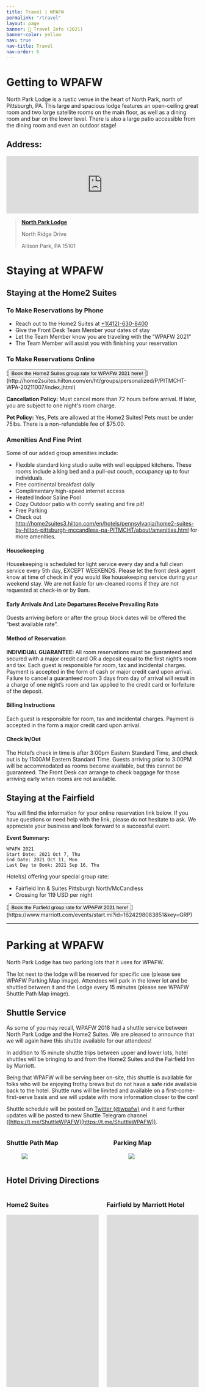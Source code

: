 ```yaml
---
title: Travel | WPAFW
permalink: "/travel"
layout: page
banner: 🚗 Travel Info (2021)
banner-color: yellow
nav: true
nav-title: Travel
nav-order: 6
---
```



# Getting to WPAFW

North Park Lodge is a rustic venue in the heart of North Park, north of Pittsburgh, PA. This large and spacious lodge features an open-ceiling great room and two large satellite rooms on the main floor, as well as a dining room and bar on the lower level. There is also a large patio accessible from the dining room and even an outdoor stage!

## Address:

<div class="columns is-centered">
<div class="column is-three-quarters">

<iframe src="https://www.google.com/maps/embed?pb=!1m18!1m12!1m3!1d1514.289133070365!2d-80.01807274182069!3d40.617127594835566!2m3!1f0!2f0!3f0!3m2!1i1024!2i768!4f13.1!3m3!1m2!1s0x8834894e2afe45b7%3A0x8c907bb3909414b5!2sNorth+Park+Lodge!5e0!3m2!1sen!2sus!4v1559418858826!5m2!1sen!2sus" width="100%" height="100%" frameborder="0" style="border:0" allowfullscreen></iframe>

</div>
</div>

> [**North Park Lodge**](https://goo.gl/maps/o1S7uUwtQZ2aN6wi9)
>
> North Ridge Drive
>
> Allison Park, PA 15101

# Staying at WPAFW

## Staying at the Home2 Suites 

### To Make Reservations by Phone
* Reach out to the Home2 Suites at [+1(412)-630-8400](tel:+14126308400)
* Give the Front Desk Team Member your dates of stay
* Let the Team Member know you are traveling with the “WPAFW 2021”
* The Team Member will assist you with finishing your reservation
 
### To Make Reservations Online

<div class="buttons">
  [<button class="button is-link">Book the Home2 Suites group rate for WPAFW 2021 here!</button>](http://home2suites.hilton.com/en/ht/groups/personalized/P/PITMCHT-WPA-20211007/index.jhtml)
</div>



**Cancellation Policy:** Must cancel more than 72 hours before arrival. If later, you are subject to one night's room charge.

**Pet Policy:** Yes, Pets are allowed at the Home2 Suites! Pets must be under 75lbs. There is a non-refundable fee of $75.00.

### Amenities And Fine Print

Some of our added group amenities include:

- Flexible standard king studio suite with well equipped kitchens. These rooms include a king bed and a pull-out couch, occupancy up to four individuals.
- Free continental breakfast daily
- Complimentary high-speed internet access
- Heated Indoor Saline Pool
- Cozy Outdoor patio with comfy seating and fire pit!
- Free Parking
- Check out http://home2suites3.hilton.com/en/hotels/pennsylvania/home2-suites-by-hilton-pittsburgh-mccandless-pa-PITMCHT/about/amenities.html for more amenities.

#### Housekeeping

Housekeeping is scheduled for light service every day and a full clean service every 5th day, EXCEPT WEEKENDS. Please let the front desk agent know at time of check in if you would like housekeeping service during your weekend stay. We are not liable for un-cleaned rooms if they are not requested at check-in or by 9am.

#### Early Arrivals And Late Departures Receive Prevailing Rate

Guests arriving before or after the group block dates will be offered the “best available rate”.

#### Method of Reservation

**INDIVIDUAL GUARANTEE:** All room reservations must be guaranteed and secured with a major credit card OR a deposit equal to the first night’s room and tax. Each guest is responsible for room, tax and incidental charges. Payment is accepted in the form of cash or major credit card upon arrival. Failure to cancel a guaranteed room 3 days from day of arrival will result in a charge of one night’s room and tax applied to the credit card or forfeiture of the deposit.

#### Billing Instructions

Each guest is responsible for room, tax and incidental charges. Payment is accepted in the form a major credit card upon arrival.

#### Check In/Out

The Hotel’s check in time is after 3:00pm Eastern Standard Time, and check out is by 11:00AM Eastern Standard Time. Guests arriving prior to 3:00PM will be accommodated as rooms become available, but this cannot be guaranteed. The Front Desk can arrange to check baggage for those arriving early when rooms are not available.

## Staying at the Fairfield

You will find the information for your online reservation link below. If you have questions or need help with the link, please do not hesitate to ask. We appreciate your business and look forward to a successful event.

**Event Summary:**

```
WPAFW 2021
Start Date: 2021 Oct 7, Thu
End Date: 2021 Oct 11, Mon
Last Day to Book: 2021 Sep 16, Thu
```

Hotel(s) offering your special group rate:

* Fairfield Inn & Suites Pittsburgh North/McCandless
* Crossing for 119 USD per night


<div class="buttons">
  [<button class="button is-link">Book the Farfield group rate for WPAFW 2021 here!</button>](https://www.marriott.com/events/start.mi?id=1624298083851&key=GRP)
</div>

---

# Parking at WPAFW

North Park Lodge has two parking lots that it uses for WPAFW.

The lot next to the lodge will be reserved for specific use (please see WPAFW Parking Map image). Attendees will park in the lower lot and be shuttled between it and the Lodge every 15 minutes (please see WPAFW Shuttle Path Map image).

## Shuttle Service

As some of you may recall, WPAFW 2018 had a shuttle service between North Park Lodge and the Home2 Suites. We are pleased to announce that we will again have this shuttle available for our attendees!

In addition to 15 minute shuttle trips between upper and lower lots, hotel shuttles will be bringing to and from the Home2 Suites and the Fairfield Inn by Marriott.

Being that WPAFW will be serving beer on-site, this shuttle is available for folks who will be enjoying frothy brews but do not have a safe ride available back to the hotel. Shuttle runs will be limited and available on a first-come-first-serve basis and we will update with more information closer to the con!

Shuttle schedule will be posted on [Twitter (@wpafw)](https://twitter.com/wpafw) and it and further updates will be posted to new Shuttle Telegram channel ([https://t.me/ShuttleWPAFW](https://t.me/ShuttleWPAFW)).

<div class="columns">
<div class="column">

### Shuttle Path Map

<figure class="image is-4by3">
<a href="{{'/assets/img/shuttle.jpg' | absolute_url}}" target="_blank">
<img src="{{'/assets/img/shuttle.jpg' | absolute_url}}"></a>
</figure>

</div>
<div class="column">

### Parking Map

<figure class="image is-4by3">
<a href="{{'/assets/img/layout.jpg' | absolute_url}}" target="_blank">
<img src="{{'/assets/img/layout.jpg' | absolute_url}}"></a>
</figure>

</div>
</div>

## Hotel Driving Directions

<div class="columns">
<div class="column">

### Home2 Suites

<iframe src="https://www.google.com/maps/embed?pb=!1m28!1m12!1m3!1d48475.96600738912!2d-80.0482375241919!3d40.59132029033429!2m3!1f0!2f0!3f0!3m2!1i1024!2i768!4f13.1!4m13!3e0!4m5!1s0x88348b9c27ae693d%3A0x1407ad895b6a4ef1!2sHome2%20Suites%20by%20Hilton%20Pittsburgh%20%2F%20McCandless%2C%20PA%2C%20Duncan%20Avenue%2C%20Pittsburgh%2C%20PA!3m2!1d40.5616613!2d-80.02705069999999!4m5!1s0x8834894e2afe45b7%3A0x8c907bb3909414b5!2sNorth%20Park%20Lodge%2C%20Pine%20Township%2C%20PA!3m2!1d40.617127599999996!2d-80.0169784!5e0!3m2!1sen!2sus!4v1569020959650!5m2!1sen!2sus" width="600" height="450" frameborder="0" style="border:0;" allowfullscreen=""></iframe>

</div>
<div class="column">

### Fairfield by Marriott Hotel

<iframe src="https://www.google.com/maps/embed?pb=!1m28!1m12!1m3!1d24236.61056979269!2d-80.03072772383945!3d40.595106465038114!2m3!1f0!2f0!3f0!3m2!1i1024!2i768!4f13.1!4m13!3e0!4m5!1s0x88348b8338dab533%3A0xb284390883055ccd!2sFairfield%20Inn%20%26%20Suites%20by%20Marriott%20Pittsburgh%20North%2FMcCandless%20Crossing%2C%20Providence%20Boulevard%2C%20Pittsburgh%2C%20PA!3m2!1d40.5705719!2d-80.0189597!4m5!1s0x8834894e2afe45b7%3A0x8c907bb3909414b5!2sNorth%20Park%20Lodge%2C%20Pine%20Township%2C%20PA!3m2!1d40.617127599999996!2d-80.0169784!5e0!3m2!1sen!2sus!4v1569021026402!5m2!1sen!2sus" width="600" height="450" frameborder="0" style="border:0;" allowfullscreen=""></iframe>
</div>
</div>
